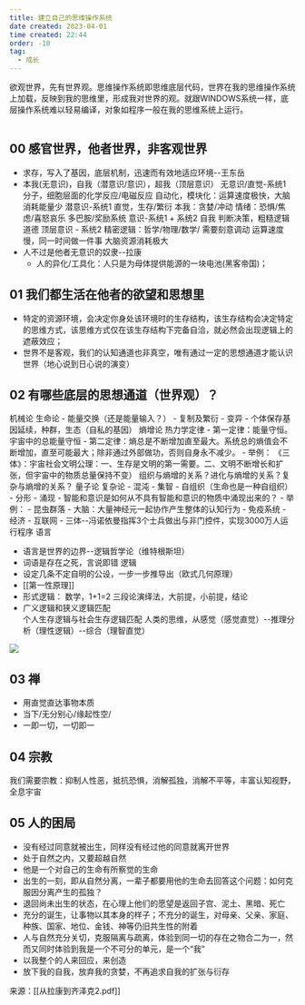 ```yaml
---
title: 建立自己的思维操作系统
date created: 2023-04-01
time created: 22:44
order: -10
tag: 
  - 成长
---
```


欲观世界，先有世界观。思维操作系统即思维底层代码，世界在我的思维操作系统上加载，反映到我的思维里，形成我对世界的观。就跟WINDOWS系统一样，底层操作系统难以轻易编译，对象如程序一般在我的思维系统上运行。

```toc
```

## 00 感官世界，他者世界，非客观世界
- 求存，写入了基因，底层机制，迅速而有效地适应环境--王东岳
- 本我(无意识)，自我（潜意识/意识），超我（顶层意识）
		无意识/直觉-系统1
			分子，细胞层面的化学反应/电磁反应
			自动化，模块化：运算速度极快，大脑消耗能量少
		潜意识-系统1
			直觉，生存/繁衍
			本我：贪婪/冲动
			情绪：恐惧/焦虑/喜怒哀乐
			多巴胺/奖励系统
		意识-系统1 + 系统2
			自我
			判断决策，粗糙逻辑
			道德
		顶层意识 - 系统2
			精密逻辑：哲学/物理/数学/
			需要刻意调动
			运算速度慢，同一时间做一件事
			大脑资源消耗极大
- 人不过是他者无意识的奴隶--拉康
	- 人的异化/工具化：人只是为母体提供能源的一块电池(黑客帝国)；

## 01 我们都生活在他者的欲望和思想里
- 特定的资源环境，会决定你身处该环境时的生存结构，该生存结构会决定特定的思维方式，该思维方式仅在该生存结构下完备自洽，就必然会出现逻辑上的遮蔽效应；
- 世界不是客观，我们的认知通道也非真空，唯有通过一定的思想通道才能认识世界（地心说到日心说的演变）

## 02 有哪些底层的思想通道（世界观）？
机械论
生命论
	- 能量交换（还是能量输入？）
	- 复制及繁衍
	- 变异
	- 个体保存基因延续，种群，生态（自私的基因）
熵增论
	热力学定律
		- 第一定律：能量守恒。宇宙中的总能量守恒
		- 第二定律：熵总是不断增加直至最大。系统总的熵值会不断增加，直至可能最大；除非通过外部做功，否则自身永不减少。
		- 举例：
			《三体》：宇宙社会文明公理：一、生存是文明的第一需要。二、文明不断增长和扩张，但宇宙中的物质总量保持不变）
		组织与熵增的关系？进化与熵增的关系？复杂与熵增的关系？
量子论
复杂论
	- 混沌
	- 集智
	- 自组织（生命也是一种自组织）
	- 分形
	- 涌现
		- 智能和意识是如何从不具有智能和意识的物质中涌现出来的？
	- 举例：
	- 昆虫群落
	- 大脑：大量神经元一起协作产生整体的认知行为
	- 免疫系统
	- 经济
	- 互联网
	- 三体--冯诺依曼指挥3个士兵做出与非门控件，实现3000万人运行程序
语言
- 语言是世界的边界--逻辑哲学论（维特根斯坦）
- 词语是存在之死，言说即错
逻辑
- 设定几条不定自明的公设，一步一步推导出（欧式几何原理）
- [[第一性原理]]
- 形式逻辑：
     数学，1+1=2
     三段论演绎法，大前提，小前提，结论
- 广义逻辑和狭义逻辑匹配   
    个人生存逻辑与社会生存逻辑匹配
    人类的思维，从感觉（感觉直觉）--推理分析（理性逻辑）--综合（理智直觉）

![](/images/logo.png)

## 03 禅
- 用直觉直达事物本质
- 当下/无分别心/缘起性空/
- 一即一切，一切即一

## 04 宗教
我们需要宗教：抑制人性恶，抵抗恐惧，消解孤独，消解不平等，丰富认知视野，全息宇宙

## 05 人的困局
- 没有经过同意就被出生，同样没有经过他的同意就离开世界
- 处于自然之内，又要超越自然
- 他是一个对自己的生命有所察觉的生命
- 出生的一刻，即从自然分离，一辈子都要用他的生命去回答这个问题：如何克服因分离产生的孤独？
- 退回尚未出生的状态，在心理上他们的愿望是返回子宫、泥土、黑暗、死亡
- 充分的诞生，让事物以其本身的样子；不充分的诞生，对母亲、父亲、家庭、种族、国家、地位、金钱、神等仍旧共生性的附着
- 人与自然充分关切，克服隔离与疏离，体验到同一切的存在之物合二为一，然而又同时体验到我是一个不可分的单元，是一个“我”
- 以我整个的人来回应，来创造
- 放下我的自我，放弃我的贪婪，不再追求自我的扩张与衍存



来源：[[从拉康到齐泽克2.pdf]]